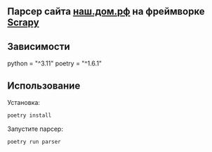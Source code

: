 ## Парсер сайта [наш.дом.рф](https://наш.дом.рф/сервисы/каталог-новостроек/список-объектов/список?place=0-1&objStatus=0) на фреймворке [Scrapy](https://scrapy.org)

## Зависимости 
python = "^3.11"
poetry = "^1.6.1"

## Использование

Установка:
```sh
poetry install
```

Запустите парсер:
```sh
poetry run parser
```
